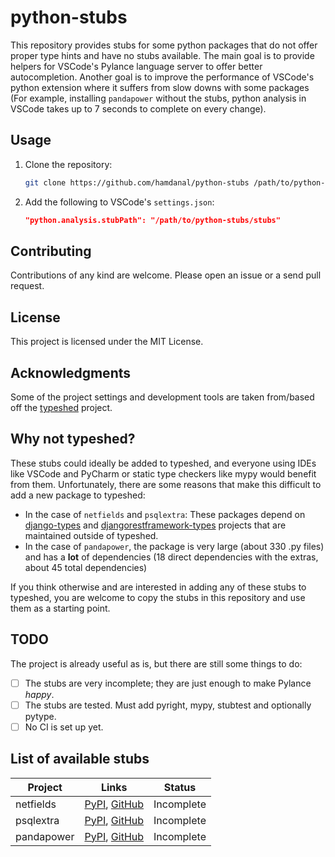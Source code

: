 # python-stubs

This repository provides stubs for some python packages that do not offer proper type hints
and have no stubs available. The main goal is to provide helpers for VSCode's Pylance language
server to offer better autocompletion. Another goal is to improve the performance of VSCode's
python extension where it suffers from slow downs with some packages (For example, installing
`pandapower` without the stubs, python analysis in VSCode takes up to 7 seconds to complete on
every change).

## Usage

1. Clone the repository:
    ```bash
    git clone https://github.com/hamdanal/python-stubs /path/to/python-stubs
    ```
2. Add the following to VSCode's `settings.json`:
    ```json
    "python.analysis.stubPath": "/path/to/python-stubs/stubs"
    ```

## Contributing

Contributions of any kind are welcome. Please open an issue or a send pull request.

## License

This project is licensed under the MIT License.

## Acknowledgments

Some of the project settings and development tools are taken from/based off the
[typeshed](https://github.com/python/typeshed) project.

## Why not typeshed?

These stubs could ideally be added to typeshed, and everyone using IDEs like VSCode and PyCharm
or static type checkers like mypy would benefit from them. Unfortunately, there are some reasons
that make this difficult to add a new package to typeshed:
- In the case of `netfields` and `psqlextra`: These packages depend on
  [django-types](https://github.com/sbdchd/django-types) and
  [djangorestframework-types](https://github.com/sbdchd/djangorestframework-types) projects that
  are maintained outside of typeshed.
- In the case of `pandapower`, the package is very large (about 330 .py files) and has a **lot**
  of dependencies (18 direct dependencies with the extras, about 45 total dependencies)

If you think otherwise and are interested in adding any of these stubs to typeshed, you are welcome
to copy the stubs in this repository and use them as a starting point.

## TODO

The project is already useful as is, but there are still some things to do:
- [ ] The stubs are very incomplete; they are just enough to make Pylance *happy*.
- [ ] The stubs are tested. Must add pyright, mypy, stubtest and optionally pytype.
- [ ] No CI is set up yet.

## List of available stubs

Project | Links | Status
------- | ----- | ------
netfields | [PyPI](https://pypi.org/project/django-netfields/), [GitHub](https://github.com/jimfunk/django-postgresql-netfields) | Incomplete
psqlextra | [PyPI](https://pypi.org/project/django-postgres-extra/), [GitHub](https://github.com/SectorLabs/django-postgres-extra) | Incomplete
pandapower | [PyPI](https://pypi.org/project/pandapower/), [GitHub](https://github.com/e2nIEE/pandapower) | Incomplete
